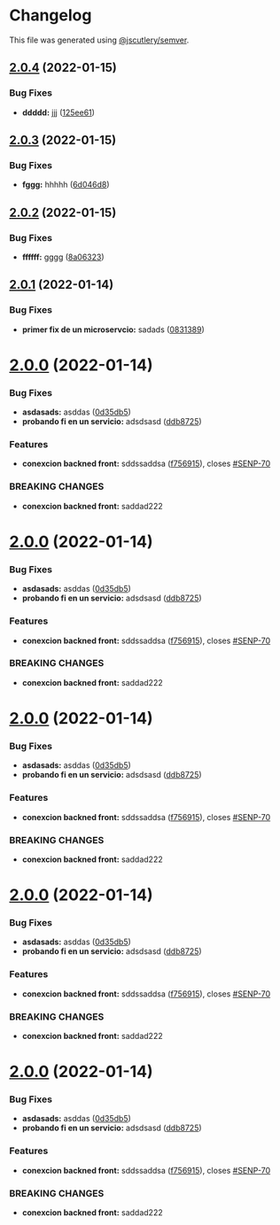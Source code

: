 # Changelog

This file was generated using [@jscutlery/semver](https://github.com/jscutlery/semver).

## [2.0.4](https://github.com/Patrick1982/nx/compare/api-payment-service-2.0.3...api-payment-service-2.0.4) (2022-01-15)


### Bug Fixes

* **ddddd:** jjj ([125ee61](https://github.com/Patrick1982/nx/commit/125ee6132e791b3731049aff7fbc26f6016bf3e4))



## [2.0.3](https://github.com/Patrick1982/nx/compare/api-payment-service-2.0.2...api-payment-service-2.0.3) (2022-01-15)


### Bug Fixes

* **fggg:** hhhhh ([6d046d8](https://github.com/Patrick1982/nx/commit/6d046d831b1c82bb8b77deaf8990baf6cabb0489))



## [2.0.2](https://github.com/Patrick1982/nx/compare/api-payment-service-2.0.1...api-payment-service-2.0.2) (2022-01-15)


### Bug Fixes

* **ffffff:** gggg ([8a06323](https://github.com/Patrick1982/nx/commit/8a063232687e77cd47370ec7255c91700d047b78))



## [2.0.1](https://github.com/Patrick1982/nx/compare/api-payment-service-2.0.0...api-payment-service-2.0.1) (2022-01-14)


### Bug Fixes

* **primer fix de un microservcio:** sadads ([0831389](https://github.com/Patrick1982/nx/commit/083138969badc2d15ae95bd68e03bca6aef7ead8))



# [2.0.0](https://github.com/Patrick1982/nx/compare/api-payment-service-1.0.0...api-payment-service-2.0.0) (2022-01-14)


### Bug Fixes

* **asdasads:** asddas ([0d35db5](https://github.com/Patrick1982/nx/commit/0d35db53e1ad94737a21affb51f4ae717b0d6175))
* **probando fi en un servicio:** adsdsasd ([ddb8725](https://github.com/Patrick1982/nx/commit/ddb8725cf9eb76002dcbf9b6ba6021f09491df49))


### Features

* **conexcion backned front:** sddssaddsa ([f756915](https://github.com/Patrick1982/nx/commit/f75691534c5bdc1f68e8756a4c52a3e82c296212)), closes [#SENP-70](https://github.com/Patrick1982/nx/issues/SENP-70)


### BREAKING CHANGES

* **conexcion backned front:** saddad222



# [2.0.0](https://github.com/Patrick1982/nx/compare/api-payment-service-1.0.0...api-payment-service-2.0.0) (2022-01-14)


### Bug Fixes

* **asdasads:** asddas ([0d35db5](https://github.com/Patrick1982/nx/commit/0d35db53e1ad94737a21affb51f4ae717b0d6175))
* **probando fi en un servicio:** adsdsasd ([ddb8725](https://github.com/Patrick1982/nx/commit/ddb8725cf9eb76002dcbf9b6ba6021f09491df49))


### Features

* **conexcion backned front:** sddssaddsa ([f756915](https://github.com/Patrick1982/nx/commit/f75691534c5bdc1f68e8756a4c52a3e82c296212)), closes [#SENP-70](https://github.com/Patrick1982/nx/issues/SENP-70)


### BREAKING CHANGES

* **conexcion backned front:** saddad222



# [2.0.0](https://github.com/Patrick1982/nx/compare/api-payment-service-1.0.0...api-payment-service-2.0.0) (2022-01-14)


### Bug Fixes

* **asdasads:** asddas ([0d35db5](https://github.com/Patrick1982/nx/commit/0d35db53e1ad94737a21affb51f4ae717b0d6175))
* **probando fi en un servicio:** adsdsasd ([ddb8725](https://github.com/Patrick1982/nx/commit/ddb8725cf9eb76002dcbf9b6ba6021f09491df49))


### Features

* **conexcion backned front:** sddssaddsa ([f756915](https://github.com/Patrick1982/nx/commit/f75691534c5bdc1f68e8756a4c52a3e82c296212)), closes [#SENP-70](https://github.com/Patrick1982/nx/issues/SENP-70)


### BREAKING CHANGES

* **conexcion backned front:** saddad222



# [2.0.0](https://github.com/Patrick1982/nx/compare/api-payment-service-1.0.0...api-payment-service-2.0.0) (2022-01-14)


### Bug Fixes

* **asdasads:** asddas ([0d35db5](https://github.com/Patrick1982/nx/commit/0d35db53e1ad94737a21affb51f4ae717b0d6175))
* **probando fi en un servicio:** adsdsasd ([ddb8725](https://github.com/Patrick1982/nx/commit/ddb8725cf9eb76002dcbf9b6ba6021f09491df49))


### Features

* **conexcion backned front:** sddssaddsa ([f756915](https://github.com/Patrick1982/nx/commit/f75691534c5bdc1f68e8756a4c52a3e82c296212)), closes [#SENP-70](https://github.com/Patrick1982/nx/issues/SENP-70)


### BREAKING CHANGES

* **conexcion backned front:** saddad222



# [2.0.0](https://github.com/Patrick1982/nx/compare/api-payment-service-1.0.0...api-payment-service-2.0.0) (2022-01-14)


### Bug Fixes

* **asdasads:** asddas ([0d35db5](https://github.com/Patrick1982/nx/commit/0d35db53e1ad94737a21affb51f4ae717b0d6175))
* **probando fi en un servicio:** adsdsasd ([ddb8725](https://github.com/Patrick1982/nx/commit/ddb8725cf9eb76002dcbf9b6ba6021f09491df49))


### Features

* **conexcion backned front:** sddssaddsa ([f756915](https://github.com/Patrick1982/nx/commit/f75691534c5bdc1f68e8756a4c52a3e82c296212)), closes [#SENP-70](https://github.com/Patrick1982/nx/issues/SENP-70)


### BREAKING CHANGES

* **conexcion backned front:** saddad222
